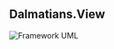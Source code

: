Dalmatians.View
--------------------

![Framework UML](https://raw.githubusercontent.com/leewind/dalmatians/develop/docs/images/view.life-cycle.png)

